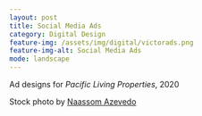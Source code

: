 ```yaml
---
layout: post
title: Social Media Ads
category: Digital Design
feature-img: /assets/img/digital/victorads.png
feature-img-alt: Social Media Ads
mode: landscape
---
```


Ad designs for *Pacific Living Properties*, 2020

Stock photo by [Naassom Azevedo](https://unsplash.com/@naassomz1)


